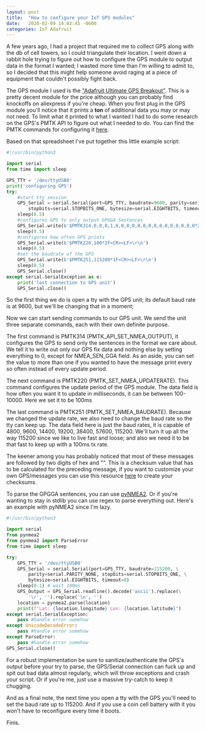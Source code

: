 ```yaml
---
layout: post
title:  "How to configure your IoT GPS modules"
date:   2020-02-09 14:02:45 -0600
categories: IoT Adafruit
---
```


A few years ago, I had a project that required me to collect GPS along with the db of cell towers, so I could triangulate their location. I went down a rabbit hole trying to figure out how to configure the GPS module to output data in the format I wanted; I wasted more time than I'm willing to admit to, so I decided that this might help someone avoid raging at a piece of equipment that couldn't possibly fight back.

The GPS module I used is the ["Adafruit Ultimate GPS Breakout"](https://www.adafruit.com/product/746). This is a pretty decent module for the price although you can probably find knockoffs on aliexpress if you're cheap. 
When you first plug in the GPS module you'll notice that it prints a __ton__ of additional data you may or may not need. To limit what it printed to what I wanted I had to do some research on the GPS's PMTK API to figure out what I needed to do. You can find the PMTK commands for configuring it [here](https://cdn-shop.adafruit.com/datasheets/PMTK_A11.pdf).

Based on that spreadsheet I've put together this little example script:
```python
#!/usr/bin/python3

import serial 
from time import sleep

GPS_TTY = '/dev/ttyUSB0'
print('configuring GPS')
try:
	#start tty session
    GPS_Serial = serial.Serial(port=GPS_TTY, baudrate=9600, parity=serial.PARITY_NONE, \
    	stopbits=serial.STOPBITS_ONE, bytesize=serial.EIGHTBITS, timeout=0)  
    sleep(0.5)
    #configures GPS to only output GPGGA Sentences
    GPS_Serial.write(b'$PMTK314,0,0,0,1,0,0,0,0,0,0,0,0,0,0,0,0,0,0,0*29<CR><LF>\r\n')
    sleep(0.5)
    #configures how often GPS prints
    GPS_Serial.write(b'$PMTK220,100*2F<CR><LF>\r\n')
    sleep(0.5)
    #set the baudrate of the GPS
    GPS_Serial.write(b'$PMTK251,115200*1F<CR><LF>\r\n')
    sleep(0.5)
    GPS_Serial.close()
except serial.SerialException as e:
    print('lost connection to GPS unit')
    GPS_Serial.close()
```

So the first thing we do is open a tty with the GPS unit; its default baud rate is at 9600, but we'll be changing that in a moment;

Now we can start sending commands to our GPS unit. We send the unit three separate commands, each with their own definite purpose.

The first command is PMTK314 (PMTK_API_SET_NMEA_OUTPUT), it configures the GPS to send only the sentences in the format we care about. We tell it to write out only our GPS fix data and nothing else by setting everything to 0, except for NMEA_SEN_GGA field. As an aside, you can set the value to more than one if you wanted to have the message print every so often instead of every update period.

The next command is PMTK220 (PMTK_SET_NMEA_UPDATERATE). This command configures the update period of the GPS module. The data field is how often you want it to update in milliseconds, it can be between 100-10000. Here we set it to be 100ms

The last command is PMTK251 (PMTK_SET_NMEA_BAUDRATE). Because we changed the update rate, we also need to change the baud rate so the tty can keep up. The data field here is just the baud rates, it is capable of 4800, 9600, 14400, 19200, 38400, 57600, 115200. We'll turn it up all the way 115200 since we like to live fast and loose; and also we need it to be that fast to keep up with a 100ms tx rate.

The keener among you has probably noticed that most of these messages are followed by two digits of hex and "<CR><LF>". This is a checksum value that has to be calculated for the preceding message, if you want to customize your own GPS/messages you can use this resource [here](http://www.hhhh.org/wiml/proj/NMEAxor.html) to create your checksums.

To parse the GPGGA sentences, you can use [pyNMEA2](https://github.com/Knio/pyNMEA2). Or if you're wanting to stay in stdlib you can use regex to parse everything out. Here's an example with pyNMEA2 since I'm lazy.

```python
#!/usr/bin/python3

import serial 
from pynmea2
from pynmea2 import ParseError
from time import sleep

try:
    GPS_TTY = '/dev/ttyUSB0'
    GPS_Serial = serial.Serial(port=GPS_TTY, baudrate=115200, \
        parity=serial.PARITY_NONE, stopbits=serial.STOPBITS_ONE, \
        bytesize=serial.EIGHTBITS, timeout=0)    
    sleep(0.1) # wait 100ms
    GPS_Output = GPS_Serial.readline().decode('ascii').replace(\
        '\r', '').replace('\n', '')
    location = pynmea2.parse(location)
    print(f"Lat: {location.longitude} Lon: {location.latitude}")
except serial.SerialException:
    pass #handle error somehow
except UnicodeDecodeError:
    pass #handle error somehow
except ParseError:
    pass #handle error somehow
GPS_Serial.close()

```


For a robust implementation be sure to sanitize/authenticate the GPS's output before your try to parse, the GPS/Serial connection can fuck up and spit out bad data almost regularly, which will throw exceptions and crash your script. Or if you're me, just use a massive try-catch to keep it chugging. 

And as a final note, the next time you open a tty with the GPS you'll need to set the baud rate up to 115200. And if you use a coin cell battery with it you won't have to reconfigure every time it boots.

Finis.